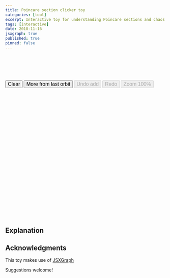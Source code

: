 ```yaml
---
title: Poincare section clicker toy
categories: [tool]
excerpt: Interactive toy for understanding Poincare sections and chaos
tags: [interactive]
date: 2018-11-16
jsxgraph: true
published: true
pinned: false
---
```


<!------------------------------------------------------------>

<style>
.mybox {
width: 400px;
// height: 360px;
margin-bottom: 0.4em;
display: block;
}

input[type=button] {
font-size: 12pt;
-webkit-appearance: push-button;
}

input[type=button,disabled] {
  color: #DCDAD1;
  cursor: not-allowed;
}
</style>

<div id="ctrlsbox" class="jxgbox mybox" style="height:75px;">
</div>
<div id="buttonbox" class="mybox" style="height: initial; width: initial;">
<input id="clear" type="button" value="Clear"/>
<input id="more" type="button" value="More from last orbit"/>
<input id="undo" type="button" disabled value="Undo add"/>
<input id="redo" type="button" disabled value="Redo"/>
<input id="zoom100" type="button" disabled value="Zoom 100%"/>
</div>
<div id="poincbox" class="jxgbox mybox" style="height: 400px;">
</div>

<!------------------------------------------------------------>
<!-- CODE -->

<script type="text/javascript" src="{{ site.url }}/assets/js/poincare-clicker-toy.js"></script>

<script type="text/javascript">
  var controller = new PoincareClickerController('ctrlsbox','buttonbox','poincbox');
</script>

## Explanation

## Acknowledgments

This toy makes use of [JSXGraph](http://jsxgraph.uni-bayreuth.de/wp/)

Suggestions welcome!
